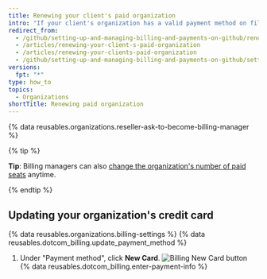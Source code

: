 ```yaml
---
title: Renewing your client's paid organization
intro: "If your client's organization has a valid payment method on file, their yearly subscription will automatically renew. Billing managers can view and update the organization's payment method and subscription."
redirect_from:
  - /github/setting-up-and-managing-billing-and-payments-on-github/renewing-your-clients-paid-organization
  - /articles/renewing-your-client-s-paid-organization
  - /articles/renewing-your-clients-paid-organization
  - /github/setting-up-and-managing-billing-and-payments-on-github/setting-up-paid-organizations-for-procurement-companies/renewing-your-clients-paid-organization
versions:
  fpt: "*"
type: how_to
topics:
  - Organizations
shortTitle: Renewing paid organization
---
```


{% data reusables.organizations.reseller-ask-to-become-billing-manager %}

{% tip %}

**Tip**: Billing managers can also [change the organization's number of paid seats](/articles/upgrading-or-downgrading-your-client-s-paid-organization) anytime.

{% endtip %}

## Updating your organization's credit card

{% data reusables.organizations.billing-settings %}
{% data reusables.dotcom_billing.update_payment_method %}

1. Under "Payment method", click **New Card**.
   ![Billing New Card button](/assets/images/help/billing/billing-new-card-button.png)
   {% data reusables.dotcom_billing.enter-payment-info %}
